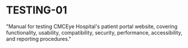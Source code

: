 # TESTING-01
"Manual for testing CMCEye Hospital's patient portal website, covering functionality, usability, compatibility, security, performance, accessibility, and reporting procedures."
